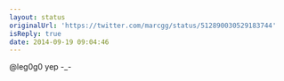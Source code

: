 ```yaml
---
layout: status
originalUrl: 'https://twitter.com/marcgg/status/512890030529183744'
isReply: true
date: 2014-09-19 09:04:46
---
```


@leg0g0 yep -_-
